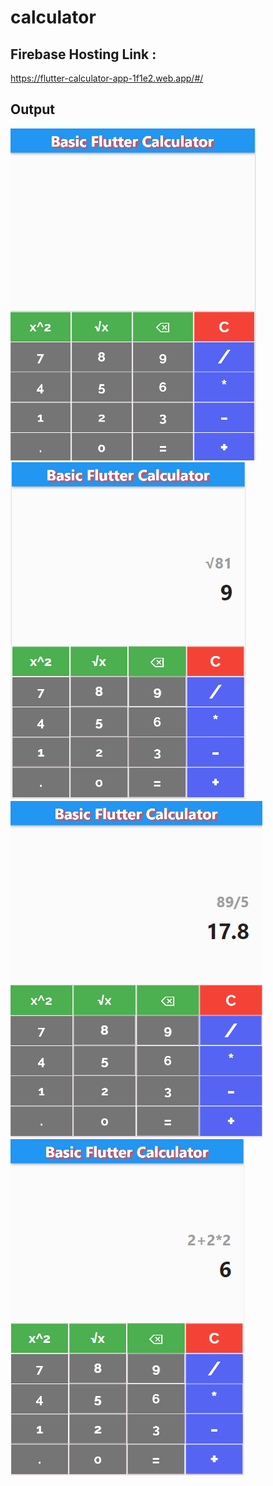 # calculator


## Firebase Hosting Link : 
 https://flutter-calculator-app-1f1e2.web.app/#/

## Output 
<img src="./output/Capture.PNG"/>

<img src="./output/Capture3.PNG"/>

<img src="./output/Capture2.PNG"/>

<img src="./output/Capture4.PNG"/>









